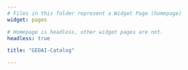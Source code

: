 ```yaml
---
# Files in this folder represent a Widget Page (homepage)
widget: pages

# Homepage is headless, other widget pages are not.
headless: true

title: "GEOAI-Catalog"

---
```



